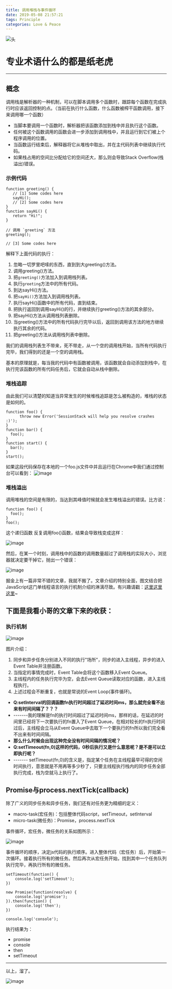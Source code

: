 ```yaml
---
title: 调用堆栈与事件循环
date: 2019-05-08 21:57:21
tags: Principle
categories: Love & Peace
---
```


![头](https://ss1.bdstatic.com/70cFvXSh_Q1YnxGkpoWK1HF6hhy/it/u=1340773481,2162583158&fm=26&gp=0.jpg)
# 专业术语什么的都是纸老虎

---

## 概念
调用栈是解析器的一种机制，可以在脚本调用多个函数时，跟踪每个函数在完成执行时应该返回控制的点。（当前在执行什么函数，什么函数被榨干函数调用，接下来调用哪一个函数）

- 当脚本要调用一个函数时，解析器把该函数添加到栈中并且执行这个函数。
- 任何被这个函数调用的函数会进一步添加到调用栈中，并且运行到它们被上个程序调用的位置。
- 当函数运行结束后，解释器将它从堆栈中取出，并在主代码列表中继续执行代码。
- 如果栈占用的空间比分配给它的空间还大，那么则会导致Stack Overflow(栈溢出)错误。


### 示例代码

```
function greeting() {
   // [1] Some codes here
   sayHi();
   // [2] Some codes here
}
function sayHi() {
   return "Hi!";
}

// 调用 `greeting` 方法
greeting();

// [3] Some codes here
```
解释下上面代码的执行：

1. 忽略一切罗里吧嗦的东西，直到到大greeting()方法。
2. 调用greeting()方法。
3. 把` greeting() `方法加入到调用栈列表。
4. 执行` greeting `方法中的所有代码。
5. 到达sayHi()方法。
6. 把`sayHi()`方法加入到调用栈列表。
7. 执行sayHi()函数中的所有代码，直到结束。
8. 把执行返回到调用sayHi()的行，并继续执行greeting()方法的其余部分。
9. 把sayHi()方法从调用栈列表删除。
10. 当greeting()方法中的所有代码执行完毕以后，返回到调用该方法的地方继续执行其余的代码。
11. 把greeting()方法从调用栈列表中删除。

我们的调用栈列表生不带来，死不带走，从一个空的调用栈开始，当所有代码执行完毕，我们得到的还是一个空的调用栈。

基本的原理就是，每当我的代码中有函数被调用，该函数就会自动添加到栈中，在执行完该函数的所有代码任务后，它就会自动从栈中删除。

### 堆栈追踪

由此我们可以清楚的知道当异常发生的时候堆栈追踪是怎么被构造的，堆栈的状态是如何的。

```
function foo() {
      throw new Error('SessionStack will help you resolve crashes :)');
}
function bar() {
  foo();
}
function start() {
  bar();
}
start();
```

如果这段代码保存在本地的一个foo.js文件中并且运行在Chrome中我们通过控制台可以看到：
![image](https://cdn-images-1.medium.com/max/1600/1*T-W_ihvl-9rG4dn18kP3Qw.png)


### 堆栈溢出

调用堆栈的空间是有限的，当达到其峰值时候就会发生堆栈溢出的错误。比方说：

```
function foo() {
  foo();
}
foo();
```
这个递归函数 反复调用foo()函数，结果会导致栈变成这样：

![image](https://cdn-images-1.medium.com/max/1600/1*AycFMDy9tlDmNoc5LXd9-g.png)

然后，在某一个时刻，调用栈中的函数的调用数量超过了调用栈的实际大小，浏览器就决定要干掉它，抛出一个错误：

![image](https://cdn-images-1.medium.com/max/1600/1*e0nEd59RPKz9coyY8FX-uw.png)

掘金上有一篇非常不错的文章，我就不搬了。文章介绍的特别全面，图文结合把JavaScript这门单线程语言的执行机制介绍的淋漓尽致。有兴趣请戳：[这里这里这里](https://juejin.im/post/59e85eebf265da430d571f89)~

## 下面是我看小哥的文章下来的收获：

### 执行机制

![image](https://user-gold-cdn.xitu.io/2017/11/21/15fdd88994142347?imageView2/0/w/1280/h/960/format/webp/ignore-error/1)

图片介绍：

1. 同步和异步任务分别进入不同的执行"场所"，同步的进入主线程，异步的进入Event Table并注册函数。
2. 当指定的事情完成时，Event Table会将这个函数移入Event Queue。
3. 主线程内的任务执行完毕为空，会去Event Queue读取对应的函数，进入主线程执行。
4. 上述过程会不断重复，也就是常说的Event Loop(事件循环)。

- **Q:setInterval的回调函数fn执行时间超过了延迟时间ms，那么就完全看不出来有时间间隔了？？？**
- -------我的理解是fn的执行时间超过了延迟时间ms，那样的话，在延迟的时间里已经将下一次要执行的fn置入了Event Queue，在相对较长的fn执行时间过后，主线程会立马从Event Queue中去取下一个要执行的fn所以我们完全看不出来有时间间隔。
- **那么什么时候会出现这种完全没有时间间隔的情况呢？**
- **Q:setTimeout(fn,0)这样的代码，0秒后执行又是什么意思呢？是不是可以立即执行呢？**
- ------- setTimeout(fn,0)的含义是，指定某个任务在主线程最早可得的空闲时间执行，意思就是不用再等多少秒了，只要主线程执行栈内的同步任务全部执行完成，栈为空就马上执行了。

## Promise与process.nextTick(callback)

除了广义的同步任务和异步任务，我们还有对任务更为精细的定义：

- macro-task(宏任务)：包括整体代码script，setTimeout，setInterval
- micro-task(微任务)：Promise，process.nextTick

事件循环，宏任务，微任务的关系如图所示：

![image](https://user-gold-cdn.xitu.io/2017/11/21/15fdcea13361a1ec?imageView2/0/w/1280/h/960/format/webp/ignore-error/1)

事件循环的顺序，决定js代码的执行顺序。进入整体代码（宏任务）后，开始第一次循环。接着执行所有的微任务。然后再次从宏任务开始，找到其中一个任务队列执行完毕，再执行所有的微任务。


```
setTimeout(function() {
    console.log('setTimeout');
})

new Promise(function(resolve) {
    console.log('promise');
}).then(function() {
    console.log('then');
})

console.log('console');
```

执行结果为：
- promise
- console
- then
- setTimeout

---


以上，溜了。

![image](http://imgnews.mumayi.com/file/2018/03/09/2d8974daae1b5a9157afb439a039ad14.png)






